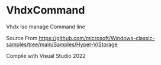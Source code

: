 # VhdxCommand
 Vhdx Iso manage Command line


Source From https://github.com/microsoft/Windows-classic-samples/tree/main/Samples/Hyper-V/Storage

Compile with Visual Studio 2022
